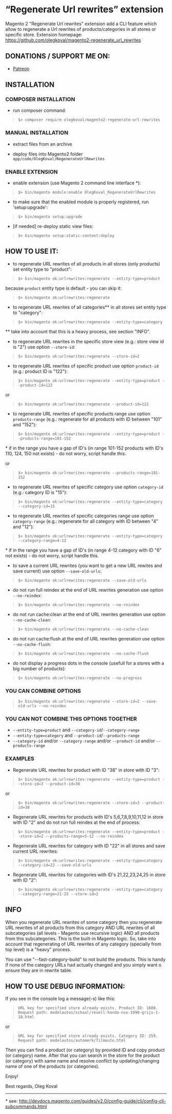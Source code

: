 “Regenerate Url rewrites” extension
=====================
Magento 2 "Regenerate Url rewrites" extension add a CLI feature which allow to regenerate a Url rewrites of products/categories in all stores or specific store.
Extension homepage: https://github.com/olegkoval/magento2-regenerate_url_rewrites

## DONATIONS / SUPPORT ME ON:
* [Patreon](https://www.patreon.com/olegkoval)

## INSTALLATION

### COMPOSER INSTALLATION
* run composer command:
>`$> composer require olegkoval/magento2-regenerate-url-rewrites`

### MANUAL INSTALLATION
* extract files from an archive

* deploy files into Magento2 folder `app/code/OlegKoval/RegenerateUrlRewrites`

### ENABLE EXTENSION
* enable extension (use Magento 2 command line interface \*):
>`$> bin/magento module:enable OlegKoval_RegenerateUrlRewrites`

* to make sure that the enabled module is properly registered, run 'setup:upgrade':
>`$> bin/magento setup:upgrade`

* [if needed] re-deploy static view files:
>`$> bin/magento setup:static-content:deploy`


## HOW TO USE IT:
* to regenerate URL rewrites of all products in all stores (only products) set entity type to "product":
>`$> bin/magento ok:urlrewrites:regenerate --entity-type=product`

because `product` entity type is default - you can skip it:
>`$> bin/magento ok:urlrewrites:regenerate`

* to regenerate URL rewrites of all categories\*\* in all stores set entity type to "category":
>`$> bin/magento ok:urlrewrites:regenerate --entity-type=category`

\*\* take into account that this is a heavy process, see section "INFO".

* to regenerate URL rewrites in the specific store view (e.g.: store view id is "2") use option `--store-id`:
>`$> bin/magento ok:urlrewrites:regenerate --store-id=2`

* to regenerate URL rewrites of specific product use option `product-id` (e.g.: product ID is "122"):
>`$> bin/magento ok:urlrewrites:regenerate --entity-type=product --product-id=122`

or
>`$> bin/magento ok:urlrewrites:regenerate --product-id=122`

* to regenerate URL rewrites of specific products range use option `products-range` (e.g.: regenerate for all products with ID between "101" and "152"):
>`$> bin/magento ok:urlrewrites:regenerate --entity-type=product --products-range=101-152`

\* if in the range you have a gap of ID's (in range 101-152 products with ID's 110, 124, 150 not exists) - do not worry, script handle this.

or
>`$> bin/magento ok:urlrewrites:regenerate --products-range=101-152`

* to regenerate URL rewrites of specific category use option `category-id` (e.g.: category ID is "15"):
>`$> bin/magento ok:urlrewrites:regenerate --entity-type=category --category-id=15`

* to regenerate URL rewrites of specific categories range use option `category-range` (e.g.: regenerate for all category with ID between "4" and "12"):
>`$> bin/magento ok:urlrewrites:regenerate --entity-type=category --category-range=4-12`

\* if in the range you have a gap of ID's (in range 4-12 category with ID "6" not exists) - do not worry, script handle this.

* to save a current URL rewrites (you want to get a new URL rewites and save current) use option `--save-old-urls`:
>`$> bin/magento ok:urlrewrites:regenerate --save-old-urls`

* do not run full reindex at the end of URL rewrites generation use option `--no-reindex`:
>`$> bin/magento ok:urlrewrites:regenerate --no-reindex`

* do not run cache:clean at the end of URL rewrites generation use option `--no-cache-clean`:
>`$> bin/magento ok:urlrewrites:regenerate --no-cache-clean`

* do not run cache:flush at the end of URL rewrites generation use option `--no-cache-flush`:
>`$> bin/magento ok:urlrewrites:regenerate --no-cache-flush`

* do not display a progress dots in the console (usefull for a stores with a big number of products):
>`$> bin/magento ok:urlrewrites:regenerate --no-progress`

### YOU CAN COMBINE OPTIONS
>`$> bin/magento ok:urlrewrites:regenerate --store-id=2 --save-old-urls --no-reindex`

### YOU CAN NOT COMBINE THIS OPTIONS TOGETHER
* `--entity-type=product` and `--category-id`/`--category-range`
* `--entity-type=category` and `--product-id`/`--products-range`
* `--category-id` and/or `--category-range` and/or `--product-id` and/or `--products-range`

### EXAMPLES
* Regenerate URL rewrites for product with ID "38" in store with ID "3":
>`$> bin/magento ok:urlrewrites:regenerate --entity-type=product --store-id=3 --product-id=38`

or
>`$> bin/magento ok:urlrewrites:regenerate --store-id=3 --product-id=38`

* Regenerate URL rewrites for products with ID's 5,6,7,8,9,10,11,12 in store with ID "2" and do not run full reindex at the end of process:
>`$> bin/magento ok:urlrewrites:regenerate --entity-type=product --store-id=2 --products-range=5-12 --no-reindex`

* Regenerate URL rewrites for category with ID "22" in all stores and save current URL rewrites:
>`$> bin/magento ok:urlrewrites:regenerate --entity-type=category --category-id=22 --save-old-urls`

* Regenerate URL rewrites for categories with ID's 21,22,23,24,25 in store with ID "2":
>`$> bin/magento ok:urlrewrites:regenerate --entity-type=category --category-range=21-25 --store-id=2`

## INFO
When you regenerate URL rewrites of some category then you regenerate URL rewrites of all products from this category AND URL rewrites of all subcategories (all levels - Magento use recursive logic) AND all products from this subcategories. This is the built-in Magento logic. So, take into account that regenerating of URL rewrites of any category (specially from top level) is a "heavy" process.

You can use "--fast-category-build" to not build the products. This is handy if none of the category URLs had actually changed and you simply want o ensure they are in rewrite table. 

## HOW TO USE DEBUG INFORMATION:
If you see in the console log a message(-s) like this:
>`URL key for specified store already exists. Product ID: 1680. Request path: modelautos/schaal/revell-honda-nsx-1990-grijs-1-18.html`

or

>`URL key for specified store already exists. Category ID: 359. Request path: modelautos/automerk/filmauto.html`

Then you can find a product (or category) by provided ID and copy product (or category) name. After that you can search in the store for the product (or category) with same name and resolve conflict by updating/changing name of one of the products (or categories).

Enjoy!

Best regards,
Oleg Koval

-------------
\* see: http://devdocs.magento.com/guides/v2.0/config-guide/cli/config-cli-subcommands.html
